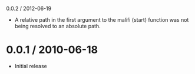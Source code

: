 0.0.2 / 2012-06-19
  * A relative path in the first argument to the malifi (start) function was not being resolved to an absolute path.

0.0.1 / 2010-06-18
==================

  * Initial release
